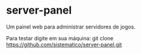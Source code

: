 # server-panel
Um painel web para administrar servidores de jogos.  

Para testar digite em sua máquina: git clone https://github.com/sistematico/server-panel.git

